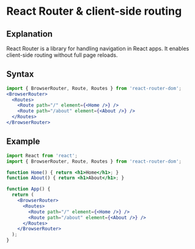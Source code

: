 # React Router & client-side routing

## Explanation
React Router is a library for handling navigation in React apps. It enables client-side routing without full page reloads.

## Syntax
```jsx
import { BrowserRouter, Route, Routes } from 'react-router-dom';
<BrowserRouter>
  <Routes>
    <Route path="/" element={<Home />} />
    <Route path="/about" element={<About />} />
  </Routes>
</BrowserRouter>
```

## Example
```jsx
import React from 'react';
import { BrowserRouter, Route, Routes } from 'react-router-dom';

function Home() { return <h1>Home</h1>; }
function About() { return <h1>About</h1>; }

function App() {
  return (
    <BrowserRouter>
      <Routes>
        <Route path="/" element={<Home />} />
        <Route path="/about" element={<About />} />
      </Routes>
    </BrowserRouter>
  );
}
``` 